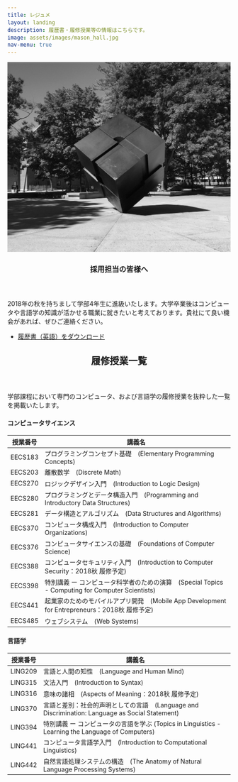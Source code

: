 ```yaml
---
title: レジュメ
layout: landing
description: 履歴書・履修授業等の情報はこちらです。
image: assets/images/mason_hall.jpg
nav-menu: true
---
```


<!-- Main -->
<div id="main">

<!-- Two -->
<section id="two" class="spotlights">
	<section>
		<a href="generic.html" class="image">
			<img src="../assets/images/cube_bw.jpg" alt="" data-position="center center" />
		</a>
		<div class="content">
			<div class="inner">
				<header class="major">
					<h3>採用担当の皆様へ</h3>
				</header>
				<p>2018年の秋を持ちまして学部4年生に進級いたします。大学卒業後はコンピュータや言語学の知識が活かせる職業に就きたいと考えております。貴社にて良い機会があれば、ぜひご連絡ください。</p>
				<ul class="actions">
					<li><a href="../assets/documents/Shuta_Suzuki_Resume.pdf" target="_blank" class="button">履歴書（英語）をダウンロード</a></li>
				</ul>
			</div>
		</div>
	</section>
</section>

<!-- Three -->
<section id="three">
	<div class="inner">
		<header class="major">
			<h2>履修授業一覧</h2>
		</header>
		<p>学部課程において専門のコンピュータ、および言語学の履修授業を抜粋した一覧を掲載いたします。</p>
        <h4>コンピュータサイエンス</h4>
        <div class="table-wrapper">
            <table>
                <thead>
                    <tr>
                        <th>授業番号</th>
                        <th>講義名</th>
                    </tr>
                </thead>
                <tbody>
                    <tr>
                        <td>EECS183</td>
                        <td>プログラミングコンセプト基礎　(Elementary Programming Concepts)</td>
                    </tr>
                    <tr>
                        <td>EECS203</td>
                        <td>離散数学　(Discrete Math)</td>
                    </tr>
                    <tr>
                        <td>EECS270</td>
                        <td>ロジックデザイン入門　(Introduction to Logic Design)</td>
                    </tr>
                    <tr>
                        <td>EECS280</td>
                        <td>プログラミングとデータ構造入門　(Programming and Introductory Data Structures)</td>
                    </tr>
                    <tr>
                        <td>EECS281</td>
                        <td>データ構造とアルゴリズム　(Data Structures and Algorithms)</td>
                    </tr>
                    <tr>
                        <td>EECS370</td>
                        <td>コンピュータ構成入門　(Introduction to Computer Organizations)</td>
                    </tr>
                    <tr>
                        <td>EECS376</td>
                        <td>コンピュータサイエンスの基礎　(Foundations of Computer Science)</td>
                    </tr>
                    <tr>
                        <td>EECS388</td>
                        <td>コンピュータセキュリティ入門　(Introduction to Computer Security：2018秋 履修予定)</td>
                    </tr>
                    <tr>
                        <td>EECS398</td>
                        <td>特別講義 ー コンピュータ科学者のための演算　(Special Topics - Computing for Computer Scientists)</td>
                    </tr>
                    <tr>
                        <td>EECS441</td>
                        <td>起業家のためのモバイルアプリ開発　(Mobile App Development for Entrepreneurs：2018秋 履修予定)</td>
                    </tr>
                    <tr>
                        <td>EECS485</td>
                        <td>ウェブシステム　(Web Systems)</td>
                    </tr>
                </tbody>
            </table>
        </div>
        <h4>言語学</h4>
        <div class="table-wrapper">
            <table>
                <thead>
                    <tr>
                        <th>授業番号</th>
                        <th>講義名</th>
                    </tr>
                </thead>
                <tbody>
                    <tr>
                        <td>LING209</td>
                        <td>言語と人間の知性　(Language and Human Mind)</td>
                    </tr>
                    <tr>
                        <td>LING315</td>
                        <td>文法入門　(Introduction to Syntax)</td>
                    </tr>
                    <tr>
                        <td>LING316</td>
                        <td>意味の諸相　(Aspects of Meaning：2018秋 履修予定)</td>
                    </tr>
                    <tr>
                        <td>LING370</td>
                        <td>言語と差別：社会的声明としての言語　(Language and Discrimination: Language as Social Statement)</td>
                    </tr>
                    <tr>
                        <td>LING394</td>
                        <td>特別講義 ー コンピュータの言語を学ぶ (Topics in Linguistics - Learning the Language of Computers)</td>
                    </tr>
                    <tr>
                        <td>LING441</td>
                        <td>コンピュータ言語学入門　(Introduction to Computational Linguistics)</td>
                    </tr>
                    <tr>
                        <td>LING442</td>
                        <td>自然言語処理システムの構造　(The Anatomy of Natural Language Processing Systems)</td>
                    </tr>
                </tbody>
            </table>
        </div>
	</div>
</section>

</div>
